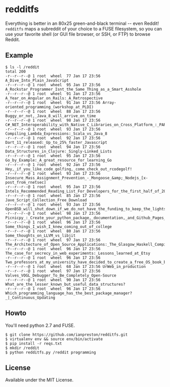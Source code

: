 # redditfs

Everything is better in an 80x25 green-and-black terminal -- even Reddit! `redditfs` maps a subreddit of your choice to a FUSE filesystem, so you can use your favorite shell (or GUI file browser, or SSH, or FTP) to browse Reddit.

## Example

    $ ls -l /reddit
    total 200
    -r--r--r--@ 1 root  wheel  77 Jan 17 23:56 A_Dive_Into_Plain_JavaScript
    -r--r--r--@ 1 root  wheel  95 Jan 17 23:56 A_Rockstar_Programmer_Isnt_the_Same_Thing_as_a_Smart_Asshole
    -r--r--r--@ 1 root  wheel  91 Jan 17 23:56 A_Year_on_Angular_on_Rails:_A_Retrospective
    -r--r--r--@ 1 root  wheel  91 Jan 17 23:56 Array-oriented_programming_(workshop_at_PLDI)
    -r--r--r--@ 1 root  wheel  88 Jan 17 23:56 Buggy_or_not,_Java_8_will_arrive_on_time
    -r--r--r--@ 1 root  wheel  98 Jan 17 23:56 C#_NET_Interoperability_with_Native_C_Libraries_on_Cross_Platform_:_PART_I
    -r--r--r--@ 1 root  wheel  93 Jan 17 23:56 Compiling_Lambda_Expressions:_Scala_vs_Java_8
    -r--r--r--@ 1 root  wheel  92 Jan 17 23:56 Dart_11_released:_Up_to_25%_faster_Javascript
    -r--r--r--@ 1 root  wheel  94 Jan 17 23:56 Data_Structures_in_Clojure:_Singly-Linked_Lists
    -r--r--r--@ 1 root  wheel  95 Jan 17 23:56 Go_by_Example:_A_great_resource_for_learning_Go
    -r--r--r--@ 1 root  wheel  92 Jan 17 23:56 Hey,_if_you_like_code_golfing,_come_check_out_rcodegolf!
    -r--r--r--@ 1 root  wheel  93 Jan 17 23:56 Insecure_Mass_Assignment_Prevention_-_Mongoose_&amp;_Nodejs_[x-post_from_rnetsec]
    -r--r--r--@ 1 root  wheel  95 Jan 17 23:56 Intels_Recommended_Reading_List_For_Developers_for_the_first_half_of_2014_now_available_for_download_Great_selection_of_books_for_hardwaresoftwareembedded_devs_and_IT_professionals
    -r--r--r--@ 1 root  wheel  85 Jan 17 23:56 Jave_Script_Collection_Free_Download
    -r--r--r--@ 1 root  wheel  93 Jan 17 23:56 OpenBSD_will_shut_down_if_we_do_not_have_the_funding_to_keep_the_lights_on
    -r--r--r--@ 1 root  wheel  98 Jan 17 23:56 Picnicpy_:_Create_your_python_package,_documentation,_and_Github_Pages_with_just_one_line_in_the_console
    -r--r--r--@ 1 root  wheel  96 Jan 17 23:56 Some_things_I_wish_I_knew_coming_out_of_college
    -r--r--r--@ 1 root  wheel  80 Jan 17 23:56 Some_thoughts_on_LLVM_vs_libjit
    -r--r--r--@ 1 root  wheel  97 Jan 17 23:56 The_Architecture_of_Open_Source_Applications:_The_Glasgow_Haskell_Compiler
    -r--r--r--@ 1 root  wheel  96 Jan 17 23:56 The_case_for_secrecy_in_web_experiments:_Lessons_learned_at_Etsy
    -r--r--r--@ 1 root  wheel  96 Jan 17 23:56 Two_professors_at_my_university_have_decided_to_create_a_free_OS_book_because_book_prices_are_too_high
    -r--r--r--@ 1 root  wheel  68 Jan 17 23:56 UrWeb_in_production
    -r--r--r--@ 1 root  wheel  97 Jan 17 23:56 Valves_VOGL_Debugger_To_Be_Completely_Open-Source
    -r--r--r--@ 1 root  wheel  90 Jan 17 23:56 What_are_the_lesser_known_but_useful_data_structures?
    -r--r--r--@ 1 root  wheel  96 Jan 17 23:56 Which_programming_language_has_the_best_package_manager?_|_Continuous_Updating
    
## Howto

You'll need python 2.7 and FUSE.

    $ git clone https://github.com/ianpreston/redditfs.git
    $ virtualenv env && source env/bin/activate
    $ pip install -r reqs.txt
    $ mkdir /reddit
    $ python redditfs.py /reddit programming
    
## License

Available under the MIT License.